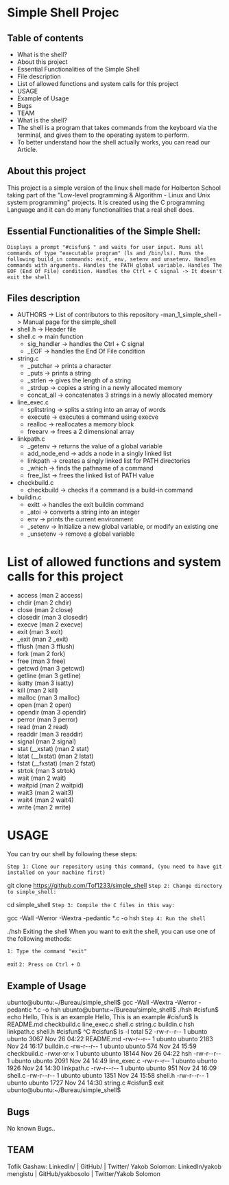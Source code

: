 # Simple Shell Projec
## Table of contents
- What is the shell?
- About this project
- Essential Functionalities of the Simple Shell
- File description
- List of allowed functions and system calls for this project
- USAGE
- Example of Usage
- Bugs
- TEAM
- What is the shell?
- The shell is a program that takes commands from the keyboard via the terminal, and gives them to the operating system to perform.
- To better understand how the shell actually works, you can read our Article.

## About this project
This project is a simple version of the linux shell made for Holberton School taking part of the "Low-level programming & Algorithm - Linux and Unix system programming" projects.
It is created using the C programming Language and it can do many functionalities that a real shell does.

## Essential Functionalities of the Simple Shell:
` Displays a prompt "#cisfun$ " and waits for user input.
Runs all commands of type "executable program" (ls and /bin/ls).
Runs the following build_in commands: exit, env, setenv and unsetenv.
Handles commands with arguments.
Handles the PATH global variable.
Handles The EOF (End Of File) condition.
Handles the Ctrl + C signal -> It doesn't exit the shell `

## Files description
- AUTHORS -> List of contributors to this repository
-man_1_simple_shell -> Manual page for the simple_shell
- shell.h -> Header file
- shell.c -> main function
  - sig_handler -> handles the Ctrl + C signal
  - _EOF -> handles the End Of File condition
- string.c
  - _putchar -> prints a character
  - _puts -> prints a string
  - _strlen -> gives the length of a string
  - _strdup -> copies a string in a newly allocated memory
  - concat_all -> concatenates 3 strings in a newly allocated memory
- line_exec.c
  - splitstring -> splits a string into an array of words
  - execute -> executes a command using execve
  - realloc -> reallocates a memory block
  - freearv -> frees a 2 dimensional array
- linkpath.c
  - _getenv -> returns the value of a global variable
  - add_node_end -> adds a node in a singly linked list
  - linkpath -> creates a singly linked list for PATH directories
  - _which -> finds the pathname of a command
  - free_list -> frees the linked list of PATH value
- checkbuild.c
  - checkbuild -> checks if a command is a build-in command
- buildin.c
  - exitt -> handles the exit buildin command
  - _atoi -> converts a string into an integer
  - env -> prints the current environment
  - _setenv -> Initialize a new global variable, or modify an existing one
  - _unsetenv -> remove a global variable
# List of allowed functions and system calls for this project
- access (man 2 access)
- chdir (man 2 chdir)
- close (man 2 close)
- closedir (man 3 closedir)
- execve (man 2 execve)
- exit (man 3 exit)
- _exit (man 2 _exit)
- fflush (man 3 fflush)
- fork (man 2 fork)
- free (man 3 free)
- getcwd (man 3 getcwd)
- getline (man 3 getline)
- isatty (man 3 isatty)
- kill (man 2 kill)
- malloc (man 3 malloc)
- open (man 2 open)
- opendir (man 3 opendir)
- perror (man 3 perror)
- read (man 2 read)
- readdir (man 3 readdir)
- signal (man 2 signal)
- stat (__xstat) (man 2 stat)
- lstat (__lxstat) (man 2 lstat)
- fstat (__fxstat) (man 2 fstat)
- strtok (man 3 strtok)
- wait (man 2 wait)
- waitpid (man 2 waitpid)
- wait3 (man 2 wait3)
- wait4 (man 2 wait4)
- write (man 2 write)
# USAGE
You can try our shell by following these steps:

`Step 1: Clone our repository using this command, (you need to have git installed on your machine first)`

git clone https://github.com/Tof1233/simple_shell
`Step 2: Change directory to simple_shell:`

cd simple_shell
`Step 3: Compile the C files in this way:`

gcc -Wall -Werror -Wextra -pedantic *.c -o hsh
`Step 4: Run the shell`

./hsh
Exiting the shell When you want to exit the shell, you can use one of the following methods:

`1: Type the command "exit"`

exit
`2: Press on Ctrl + D`

## Example of Usage
ubunto@ubuntu:~/Bureau/simple_shell$ gcc -Wall -Wextra -Werror -pedantic *.c -o hsh
ubunto@ubuntu:~/Bureau/simple_shell$ ./hsh
#cisfun$ echo Hello, This is an example
Hello, This is an example
#cisfun$ ls
README.md  checkbuild.c  line_exec.c  shell.c  string.c
buildin.c  hsh		 linkpath.c   shell.h
#cisfun$ ^C
#cisfun$ ls -l
total 52
-rw-r--r-- 1 ubunto ubunto  3067 Nov 26 04:22 README.md
-rw-r--r-- 1 ubunto ubunto  2183 Nov 24 16:17 buildin.c
-rw-r--r-- 1 ubunto ubunto   574 Nov 24 15:59 checkbuild.c
-rwxr-xr-x 1 ubunto ubunto 18144 Nov 26 04:22 hsh
-rw-r--r-- 1 ubunto ubunto  2091 Nov 24 14:49 line_exec.c
-rw-r--r-- 1 ubunto ubunto  1926 Nov 24 14:30 linkpath.c
-rw-r--r-- 1 ubunto ubunto   951 Nov 24 16:09 shell.c
-rw-r--r-- 1 ubunto ubunto  1351 Nov 24 15:58 shell.h
-rw-r--r-- 1 ubunto ubunto  1727 Nov 24 14:30 string.c
#cisfun$ exit
ubunto@ubuntu:~/Bureau/simple_shell$
## Bugs
No known Bugs..

## TEAM
Tofik Gashaw: LinkedIn/ | GitHub/ | Twitter/
Yakob Solomon: LinkedIn/yakob mengistu | GitHub/yakbosolo | Twitter/Yakob Solomon
